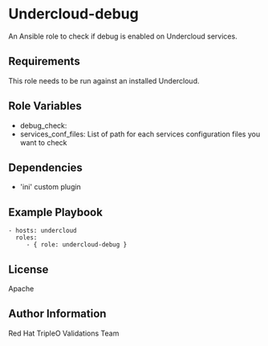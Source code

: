 Undercloud-debug
================

An Ansible role to check if debug is enabled on Undercloud services.

Requirements
------------

This role needs to be run against an installed Undercloud.

Role Variables
--------------

- debug_check: <True>
- services_conf_files: List of path for each services configuration files you
  want to check

Dependencies
------------

- 'ini' custom plugin

Example Playbook
----------------

    - hosts: undercloud
      roles:
         - { role: undercloud-debug }

License
-------

Apache

Author Information
------------------

Red Hat TripleO Validations Team
